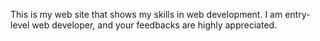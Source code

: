 This is my web site that shows my skills in web development. I am entry-level web developer, and your feedbacks are highly appreciated.